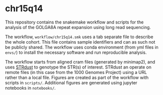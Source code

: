 # chr15q14

This repository contains the snakemake workflow and scripts for the analysis of the GOLGA8A repeat expansion using long read sequencing.

The workflow, `workflow/chr15q14.smk` uses a tab separate file to describe the whole cohort. This file contains sample identifiers and can as such not be publicly shared.
The workflow uses conda environment (from yml files in `envs/`) to install the necessary software and run reproducible analysis.

The workflow starts from aligned cram files (generated by minimap2), and uses [STRdust](https://github.com/wdecoster/STRdust) to genotype the STR(s) of interest. STRdust an operate on remote files (in this case from the 1000 Genomes Project) using a URL rather than a local file. Figures are created as part of the workflow with scripts in `scripts/`. Additional figures are generated using jupyter notebooks in `notebooks/`.
